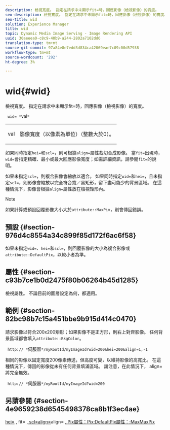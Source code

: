 ```yaml
---
description: 檢視寬度。 指定在請求中未顯示fit=時，回應影像（檢視影像）的寬度。
seo-description: 檢視寬度。 指定在請求中未顯示fit=時，回應影像（檢視影像）的寬度。
seo-title: wid
solution: Experience Manager
title: wid
topic: Dynamic Media Image Serving - Image Rendering API
uuid: 30aeeea0-c8c9-40b9-a244-2802a7102dd6
translation-type: tm+mt
source-git-commit: 97a84e8e7edd3d834ca42069eae7c09c00d57938
workflow-type: tm+mt
source-wordcount: '292'
ht-degree: 3%

---
```



# wid{#wid}

檢視寬度。 指定在請求中未顯示fit=時，回應影像（檢視影像）的寬度。

` wid= *`val`*`

<table id="simpletable_E217453246F5441C896C1F69EA4D4218"> 
 <tr class="strow"> 
  <td class="stentry"> <p> <span class="varname"> val  </span> </p> </td> 
  <td class="stentry"> <p>影像寬度（以像素為單位）（整數大於0）。 </p> </td> 
 </tr> 
</table>

如果同時指定`hei=`和`scl=`，則可根據`align=`屬性裁切合成影像。 當`fit=`出現時，`wid=`會指定精確、最小或最大回應影像寬度；如需詳細資訊，請參閱`fit=`的說明。

如果未指定`scl=`，則複合影像會縮放以適合。 如果同時指定`wid=`和`hei=`，且未指定`scl=`，則影像會縮放以完全符合寬／黑矩形，留下盡可能少的背景區域。 在這種情況下，影像會根據`align=`屬性放在檢視矩形內。

>[!NOTE]
>
>如果計算或預設回覆影像大小大於`attribute::MaxPix`，則會傳回錯誤。

## 預設 {#section-976d4c8554a34c899f85d172f6ac6f58}

如果未指定`wid=`、`hei=`和`scl=`，則回覆影像的大小為複合影像或`attribute::DefaultPix`，以較小者為準。

## 屬性 {#section-c93b7ce1b0d2475f80b06264b45d1285}

檢視屬性。 不論目前的圖層設定為何，都適用。

## 範例 {#section-82bc98b7c15a451bbe9b915d414c0470}

請求影像以符合200x200矩形；如果影像不是正方形，則右上對齊影像。 任何背景區域都會填入`attribute::BkgColor`。

` http:// *`伺服器`*/myRootId/myImageId?wid=200&hei=200&align=1,-1`

相同的影像以固定寬度200像素傳送，但高度可變，以維持影像的高寬比。 在這種情況下，傳回的影像從未有任何背景填滿區域。 請注意，在此情況下， align=將完全無效。

` http:// *`伺服器`*/myRootId/myImageId?wid=200`

## 另請參閱 {#section-4e9659238d6545498378ca8b1f3ec4ae}

[hei=](../../../../../is-api/http-ref/image-serving-api-ref/c-http-protocol-reference/c-command-reference/r-is-http-hei.md#reference-6d6f556ccc0e4b98a815e8a5c1944a96) , fit= [, scl=align=](../../../../../is-api/http-ref/image-serving-api-ref/c-http-protocol-reference/c-command-reference/r-fit.md#reference-f11bff6d93d143d6b135de3a923bc989)align= [, ](../../../../../is-api/http-ref/image-serving-api-ref/c-http-protocol-reference/c-command-reference/r-scl.md#reference-b2a74e493d0d407e98fe350551ba3fcc) [](../../../../../is-api/http-ref/image-serving-api-ref/c-http-protocol-reference/c-command-reference/r-align.md#reference-b7d6b87c75124d78884f916dd6544bc7) [](../../../../../is-api/image-catalog/image-serving-api-ref/c-image-catalog-reference/c-attributes-reference/r-defaultpix.md#reference-996b2c22b30f4fd9b970c84063306df1) [Pix屬性：Pix:DefaultPix屬性：:MaxMaxPix](../../../../../is-api/image-catalog/image-serving-api-ref/c-image-catalog-reference/c-attributes-reference/r-maxpix.md#reference-e167d396ac794079ba8b5e6eb16eeda5)
